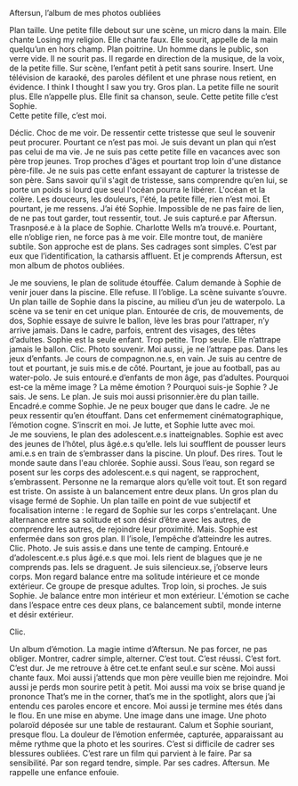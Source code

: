 



Aftersun, l’album de mes photos oubliées

Plan taille. Une petite fille debout sur une scène, un micro dans la main. Elle chante Losing my religion. Elle chante faux. Elle sourit, appelle de la main quelqu’un en hors champ. Plan poitrine. Un homme dans le public, son verre vide. Il ne sourit pas. Il regarde en direction de la musique, de la voix, de la petite fille. Sur scène, l’enfant petit à petit sans sourire. Insert. Une télévision de karaoké, des paroles défilent et une phrase nous retient, en évidence. I think I thought I saw you try. Gros plan. La petite fille ne sourit plus. Elle n’appelle plus. Elle finit sa chanson, seule. Cette petite fille c’est Sophie.  
Cette petite fille, c’est moi.  

Déclic. Choc de me voir. De ressentir cette tristesse que seul le souvenir peut procurer. Pourtant ce n’est pas moi. Je suis devant un plan qui n’est pas celui de ma vie. Je ne suis pas cette petite fille en vacances avec son père trop jeunes. Trop proches d'âges et pourtant trop loin d'une distance père-fille. Je ne suis pas cette enfant essayant de capturer la tristesse de son père. Sans savoir qu'il s'agit de tristesse, sans comprendre qu’en lui, se porte un poids si lourd que seul l'océan pourra le libérer. L'océan et la colère. Les douceurs, les douleurs, l'été, la petite fille, rien n’est moi. Et pourtant, je me ressens. J’ai été Sophie. Impossible de ne pas faire de lien, de ne pas tout garder, tout ressentir, tout. Je suis capturé.e par Aftersun. Trasnposé.e à la place de Sophie. Charlotte Wells m’a trouvé.e. Pourtant, elle n’oblige rien, ne force pas à me voir. Elle montre tout, de manière subtile. Son approche est de plans. Ses cadrages sont simples. C’est par eux que l’identification, la catharsis affluent. Et je comprends
Aftersun, est mon album de photos oubliées. 

Je me souviens, le plan de solitude étouffée. Calum demande à Sophie de venir jouer dans la piscine. Elle refuse. Il l’oblige. La scène suivante s’ouvre. Un plan taille de Sophie dans la piscine, au milieu d’un jeu de waterpolo. La scène va se tenir en cet unique plan. Entourée de cris, de mouvements, de dos, Sophie essaye de suivre le ballon, lève les bras pour l’attraper, n’y arrive jamais. Dans le cadre, parfois, entrent des visages, des têtes d’adultes. Sophie est la seule enfant. Trop petite. Trop seule. Elle n’attrape jamais le ballon. Clic. Photo souvenir. Moi aussi, je ne l’attrape pas. Dans les jeux d’enfants. Je cours de compagnon.ne.s, en vain. Je suis au centre de tout et pourtant, je suis mis.e de côté. Pourtant, je joue au football, pas au water-polo. Je suis entouré.e d’enfants de mon âge, pas d’adultes. Pourquoi est-ce la même image ? La même émotion ? Pourquoi suis-je Sophie ? Je sais. Je sens. Le plan. Je suis moi aussi prisonnier.ère du plan taille. Encadré.e comme Sophie. Je ne peux bouger que dans le cadre. Je ne peux ressentir qu’en étouffant. Dans cet enfermement cinématographique, l’émotion cogne. S’inscrit en moi. Je lutte, et Sophie lutte avec moi.   
Je me souviens, le plan des adolescent.e.s inatteignables. Sophie est avec des jeunes de l’hôtel, plus âgé.e.s qu’elle. Iels lui soufflent de pousser leurs ami.e.s en train de s’embrasser dans la piscine. Un plouf. Des rires. Tout le monde saute dans l'eau chlorée. Sophie aussi. Sous l’eau, son regard se posent sur les corps des adolescent.e.s qui nagent, se rapprochent, s’embrassent. Personne ne la remarque alors qu’elle voit tout. Et son regard est triste. On assiste à un balancement entre deux plans. Un gros plan du visage fermé de Sophie. Un plan taille en point de vue subjectif et focalisation interne : le regard de Sophie sur les corps s'entrelaçant. Une alternance entre sa solitude et son désir d’être avec les autres, de comprendre les autres, de rejoindre leur proximité. Mais. Sophie est enfermée dans son gros plan. Il l’isole, l’empêche d’atteindre les autres. Clic. Photo. Je suis assis.e dans une tente de camping. Entouré.e d’adolescent.e.s plus âgé.e.s que moi. Iels rient de blagues que je ne comprends pas. Iels se draguent. Je suis silencieux.se, j’observe leurs corps. Mon regard balance entre ma solitude intérieure et ce monde extérieur. Ce groupe de presque adultes. Trop loin, si proches. Je suis Sophie. Je balance entre mon intérieur et mon extérieur. L'émotion se cache dans l’espace entre ces deux plans, ce balancement subtil, monde interne et désir extérieur. 
 
 Clic.  
 
Un album d’émotion. La magie intime d’Aftersun. Ne pas forcer, ne pas obliger. Montrer, cadrer simple, alterner. C’est tout. C’est réussi. C’est fort. C’est dur. Je me retrouve à être cet.te enfant seul.e sur scène. Moi aussi chante faux. Moi aussi j’attends que mon père veuille bien me rejoindre. Moi aussi je perds mon sourire petit à petit. Moi aussi ma voix se brise quand je prononce That’s me in the corner, that’s me in the spotlight, alors que j’ai entendu ces paroles encore et encore. Moi aussi je termine mes étés dans le flou. En une mise en abyme. Une image dans une image. Une photo polaroïd déposée sur une table de restaurant.  Calum et Sophie souriant, presque flou. La douleur de l’émotion enfermée, capturée, apparaissant au même rythme que la photo et les sourires. C’est si difficile de cadrer ses blessures oubliées. C’est rare un film qui parvient à le faire. Par sa sensibilité. Par son regard tendre, simple. Par ses cadres. Aftersun. Me rappelle une enfance enfouie.

